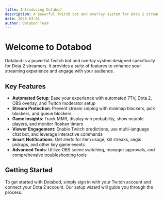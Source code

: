 ```yaml
---
title: Introducing Dotabod
description: A powerful Twitch bot and overlay system for Dota 2 streamers
date: 2025-03-01
author: Dotabod Team
---
```


# Welcome to Dotabod

Dotabod is a powerful Twitch bot and overlay system designed specifically for Dota 2 streamers. It provides a suite of features to enhance your streaming experience and engage with your audience.

## Key Features

- **Automated Setup**: Ease your experience with automated 7TV, Dota 2, OBS overlay, and Twitch moderator setup
- **Stream Protection**: Prevent stream sniping with minimap blockers, pick blockers, and queue blockers
- **Game Insights**: Track MMR, display win probability, show notable players, and monitor Roshan timers
- **Viewer Engagement**: Enable Twitch predictions, use multi-language chat bot, and leverage interactive commands
- **Smart Notifications**: Get alerts for item usage, kill streaks, aegis pickups, and other key game events
- **Advanced Tools**: Utilize OBS scene switching, manager approvals, and comprehensive troubleshooting tools

## Getting Started

To get started with Dotabod, simply sign in with your Twitch account and connect your Dota 2 account. Our setup wizard will guide you through the process.
